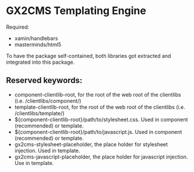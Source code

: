 # GX2CMS Templating Engine

Required:
- xamin/handlebars
- masterminds/html5

To have the package self-contained, both libraries got extracted and integrated into this package.

## Reserved keywords:
- component-clientlib-root, for the root of the web root of the clientlibs (i.e. /clientlibs/component/)
- template-clientlib-root, for the root of the web root of the clientlibs (i.e. /clientlibs/template/)
- <gx2cms-inject-stylesheet>${component-clientlib-root}/path/to/stylesheet.css</gx2cms-inject-stylesheet>. Used in component (recommended) or template.
- <gx2cms-inject-javascript>${component-clientlib-root}/path/to/javascript.js</gx2cms-inject-javascript>. Used in component (recommended) or template.
- gx2cms-stylesheet-placeholder, the place holder for stylesheet injection. Used in template.
- gx2cms-javascript-placeholder, the place holder for javascript injection. Use in template.